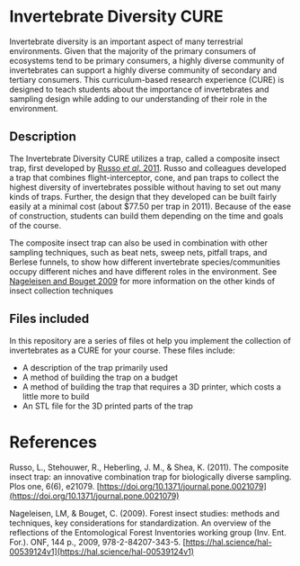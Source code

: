 # Invertebrate Diversity CURE

Invertebrate diversity is an important aspect of many terrestrial environments. Given that the majority of the primary consumers of ecosystems tend to be primary consumers, a highly diverse community of invertebrates can support a highly diverse community of secondary and tertiary consumers. This curriculum-based research experience (CURE) is designed to teach students about the importance of invertebrates and sampling design while adding to our understanding of their role in the environment.

## Description

The Invertebrate Diversity CURE utilizes a trap, called a composite insect trap, first developed by [Russo *et al*. 2011](https://doi.org/10.1371/journal.pone.0021079). Russo and colleagues developed a trap that combines flight-interceptor, cone, and pan traps to collect the highest diversity of invertebrates possible without having to set out many kinds of traps. Further, the design that they developed can be built fairly easily at a minimal cost (about $77.50 per trap in 2011). Because of the ease of construction, students can build them depending on the time and goals of the course.

The composite insect trap can also be used in combination with other sampling techniques, such as beat nets, sweep nets, pitfall traps, and Berlese funnels, to show how different invertebrate species/communities occupy different niches and have different roles in the environment. See [Nageleisen and Bouget 2009](https://hal.science/hal-00539124v1) for more information on the other kinds of insect collection techniques

## Files included

In this repository are a series of files ot help you implement the collection of invertebrates as a CURE for your course. These files include:

* A description of the trap primarily used
* A method of building the trap on a budget
* A method of building the trap that requires a 3D printer, which costs a little more to build
* An STL file for the 3D printed parts of the trap 

# References

Russo, L., Stehouwer, R., Heberling, J. M., & Shea, K. (2011). The composite insect trap: an innovative combination trap for biologically diverse sampling. Plos one, 6(6), e21079. [https://doi.org/10.1371/journal.pone.0021079](https://doi.org/10.1371/journal.pone.0021079)

Nageleisen, LM, & Bouget, C. (2009). Forest insect studies: methods and techniques, key considerations for standardization. An overview of the reflections of the Entomological Forest Inventories working group (Inv. Ent. For.). ONF, 144 p., 2009, 978-2-84207-343-5. [https://hal.science/hal-00539124v1](https://hal.science/hal-00539124v1)
